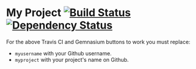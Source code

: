 # My Project [![Build Status](https://secure.travis-ci.org/myusername/myproject.png?branch=master)](http://travis-ci.org/myusername/myproject) [![Dependency Status](https://gemnasium.com/myusername/myproject.png)](https://gemnasium.com/myusername/myproject)

For the above Travis CI and Gemnasium buttons to work you must replace:
* `myusername` with your Github username.
* `myproject` with your project's name on Github.

